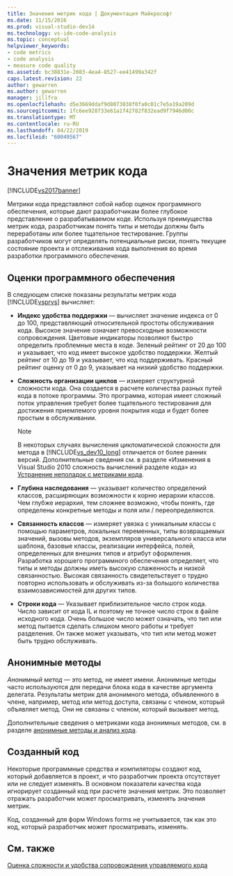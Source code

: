 ```yaml
---
title: Значения метрик кода | Документация Майкрософт
ms.date: 11/15/2016
ms.prod: visual-studio-dev14
ms.technology: vs-ide-code-analysis
ms.topic: conceptual
helpviewer_keywords:
- code metrics
- code analysis
- measure code quality
ms.assetid: bc38831e-2083-4ea4-8527-ee41499a342f
caps.latest.revision: 22
author: gewarren
ms.author: gewarren
manager: jillfra
ms.openlocfilehash: d5e3669ddaf9d8073038f0fa0c01c7e5a19a209d
ms.sourcegitcommit: 1fc6ee928733e61a1f42782f832ead9f7946d00c
ms.translationtype: MT
ms.contentlocale: ru-RU
ms.lasthandoff: 04/22/2019
ms.locfileid: "60049567"
---
```

# <a name="code-metrics-values"></a>Значения метрик кода
[!INCLUDE[vs2017banner](../includes/vs2017banner.md)]

Метрики кода представляют собой набор оценок программного обеспечения, которые дают разработчикам более глубокое представление о разрабатываемом коде. Используя преимущества метрик кода, разработчикам понять типы и методы должны быть переработаны или более тщательное тестирование. Группы разработчиков могут определять потенциальные риски, понять текущее состояние проекта и отслеживания хода выполнения во время разработки программного обеспечения.  
  
## <a name="software-measurements"></a>Оценки программного обеспечения  
 В следующем списке показаны результаты метрик кода [!INCLUDE[vsprvs](../includes/vsprvs-md.md)] вычисляет:  
  
- **Индекс удобства поддержки** — вычисляет значение индекса от 0 до 100, представляющий относительной простоты обслуживания кода. Высокое значение означает превосходные возможности сопровождения. Цветовые индикаторы позволяют быстро определить проблемные места в коде. Зеленый рейтинг от 20 до 100 и указывает, что код имеет высокое удобство поддержки. Желтый рейтинг от 10 до 19 и указывает, что код поддерживать. Красный рейтинг оценку от 0 до 9, указывает на низкий удобство поддержки.  
  
- **Сложность организации циклов** — измеряет структурной сложности кода. Она создается в расчете количества разных путей кода в потоке программы. Это программа, которая имеет сложный поток управления требует более тщательного тестирования для достижения приемлемого уровня покрытия кода и будет более простым в обслуживании.  
  
    > [!NOTE]
    >  В некоторых случаях вычисления цикломатической сложности для метода в [!INCLUDE[vs_dev10_long](../includes/vs-dev10-long-md.md)] отличается от более ранних версий. Дополнительные сведения см. в разделе «Изменения в Visual Studio 2010 сложность вычислений разделе кода» из [Устранение неполадок с метриками кода](../code-quality/troubleshooting-code-metrics-issues.md).  
  
- **Глубина наследования** — указывает количество определений классов, расширяющих возможности к корню иерархии классов. Чем глубже иерархия, тем сложнее возможно, чтобы понять, где определены конкретные методы и поля или / переопределяются.  
  
- **Связанность классов** — измеряет увязка с уникальным классы с помощью параметров, локальных переменных, типы возвращаемых значений, вызовы методов, экземпляров универсального класса или шаблона, базовые классы, реализации интерфейса, полей, определенных для внешних типов и атрибут оформления. Разработка хорошего программного обеспечения определяет, что типы и методы должны иметь высокую слаженность и низкой связанностью. Высокая связанность свидетельствует о трудно повторно использовать и обслуживать из-за большого количества взаимозависимостей для других типов.  
  
- **Строки кода** — Указывает приблизительное число строк кода. Число зависит от кода IL и поэтому не точное число строк в файле исходного кода. Очень большое число может означать, что тип или метод пытается сделать слишком много работы и требует разделения. Он также может указывать, что тип или метод может быть трудно обслуживать.  
  
## <a name="anonymous-methods"></a>Анонимные методы  
 *Анонимный метод* — это метод, не имеет имени. Анонимные методы часто используются для передачи блока кода в качестве аргумента делегата. Результаты метрик для анонимного метода, объявленного в члене, например, метод или метод доступа, связаны с членом, который объявляет метод. Они не связаны с членом, который вызывает метод.  
  
 Дополнительные сведения о метриками кода анонимных методов, см. в разделе [анонимные методы и анализ кода](../code-quality/anonymous-methods-and-code-analysis.md).  
  
## <a name="generated-code"></a>Созданный код  
 Некоторые программные средства и компиляторы создают код, который добавляется в проект, и что разработчик проекта отсутствует или не следует изменять. В основном показатели качества кода игнорирует созданный код при расчете значения метрик. Это позволяет отражать разработчик может просматривать, изменять значения метрик.  
  
 Код, созданный для форм Windows forms не учитывается, так как это код, который разработчик может просматривать, изменять.  
  
## <a name="see-also"></a>См. также  
 [Оценка сложности и удобства сопровождения управляемого кода](../code-quality/measuring-complexity-and-maintainability-of-managed-code.md)
